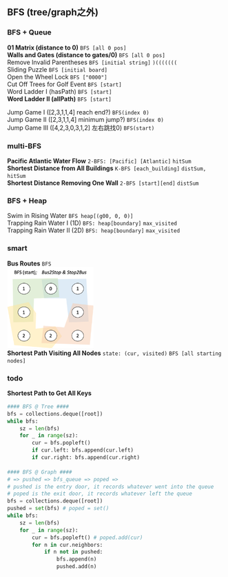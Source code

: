 ## BFS (tree/graph之外)

### BFS + Queue
**01 Matrix (distance to 0)** `BFS [all 0 pos]`   
**Walls and Gates (distance to gates/0)** `BFS [all 0 pos]`   
Remove Invalid Parentheses `BFS [initial string]` `)(((((((`   
Sliding Puzzle `BFS [initial board]`    
Open the Wheel Lock `BFS ["0000"]`  
Cut Off Trees for Golf Event `BFS [start]`   
Word Ladder I (hasPath)  `BFS [start]`    
**Word Ladder II (allPath)**  `BFS [start]`    

Jump Game I ([2,3,1,1,4] reach end?) `BFS(index 0)`                   
Jump Game II ([2,3,1,1,4] minimum jump?) `BFS(index 0)`              
Jump Game III ([4,2,3,0,3,1,2] 左右跳找0) `BFS(start)`     

### multi-BFS
**Pacific Atlantic Water Flow** `2-BFS: [Pacific] [Atlantic]` `hitSum`   
**Shortest Distance from All Buildings** `K-BFS [each_building]` `distSum, hitSum`    
**Shortest Distance Removing One Wall** `2-BFS [start][end]` `distSum`    

### BFS + Heap
Swim in Rising Water  `BFS heap[(g00, 0, 0)]`    
Trapping Rain Water I (1D) `BFS: heap[boundary]` `max_visited`       
Trapping Rain Water II (2D) `BFS: heap[boundary]` `max_visited`        

### smart 
**Bus Routes** `BFS`     
<img src="images/bus_route.png" width=200>    
**Shortest Path Visiting All Nodes**   `state: (cur, visited)` `BFS [all starting nodes]`    

### todo

**Shortest Path to Get All Keys**       


``` python
#### BFS @ Tree ####
bfs = collections.deque([root])
while bfs:
    sz = len(bfs)
    for _ in range(sz):
        cur = bfs.popleft()
        if cur.left: bfs.append(cur.left)
        if cur.right: bfs.append(cur.right)

#### BFS @ Graph ####
# => pushed => bfs_queue => poped =>
# pushed is the entry door, it records whatever went into the queue
# poped is the exit door, it records whatever left the queue
bfs = collections.deque([root])
pushed = set(bfs) # poped = set()
while bfs:
    sz = len(bfs)
    for _ in range(sz):
        cur = bfs.popleft() # poped.add(cur)
        for n in cur.neighbors:
	        if n not in pushed: 
	            bfs.append(n)
	            pushed.add(n)
```